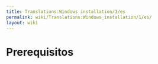 ```yaml
---
title: Translations:Windows installation/1/es
permalink: wiki/Translations:Windows_installation/1/es/
layout: wiki
---
```


# Prerequisitos
